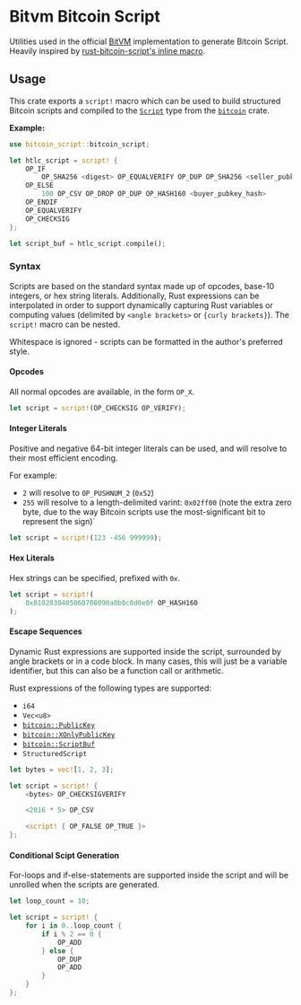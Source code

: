 # Bitvm Bitcoin Script

Utilities used in the official [BitVM](`https://github.com/BitVM/BitVM`) implementation to generate Bitcoin Script. Heavily inspired by [rust-bitcoin-script's inline macro](`https://github.com/mappum/rust-bitcoin-script`).

## Usage

This crate exports a `script!` macro which can be used to build structured Bitcoin scripts and compiled to the [`Script`](https://docs.rs/bitcoin/latest/bitcoin/struct.ScriptBuf.html) type from the [`bitcoin`](https://github.com/rust-bitcoin/rust-bitcoin) crate.

**Example:**

```rust
use bitcoin_script::bitcoin_script;

let htlc_script = script! {
    OP_IF
        OP_SHA256 <digest> OP_EQUALVERIFY OP_DUP OP_SHA256 <seller_pubkey_hash>
    OP_ELSE
        100 OP_CSV OP_DROP OP_DUP OP_HASH160 <buyer_pubkey_hash>
    OP_ENDIF
    OP_EQUALVERIFY
    OP_CHECKSIG
};

let script_buf = htlc_script.compile();
```

### Syntax

Scripts are based on the standard syntax made up of opcodes, base-10 integers, or hex string literals. Additionally, Rust expressions can be interpolated in order to support dynamically capturing Rust variables or computing values (delimited by `<angle brackets>` or `{curly brackets}`). The `script!` macro can be nested.

Whitespace is ignored - scripts can be formatted in the author's preferred style.

#### Opcodes

All normal opcodes are available, in the form `OP_X`.

```rust
let script = script!(OP_CHECKSIG OP_VERIFY);
```

#### Integer Literals

Positive and negative 64-bit integer literals can be used, and will resolve to their most efficient encoding.

For example:
- `2` will resolve to `OP_PUSHNUM_2` (`0x52`)
- `255` will resolve to a length-delimited varint: `0x02ff00` (note the extra zero byte, due to the way Bitcoin scripts use the most-significant bit to represent the sign)`

```rust
let script = script!(123 -456 999999);
```

#### Hex Literals

Hex strings can be specified, prefixed with `0x`.

```rust
let script = script!(
    0x0102030405060708090a0b0c0d0e0f OP_HASH160
);
```

#### Escape Sequences

Dynamic Rust expressions are supported inside the script, surrounded by angle brackets or in a code block. In many cases, this will just be a variable identifier, but this can also be a function call or arithmetic.

Rust expressions of the following types are supported:

- `i64`
- `Vec<u8>`
- [`bitcoin::PublicKey`](https://docs.rs/bitcoin/latest/bitcoin/struct.PublicKey.html)
- [`bitcoin::XOnlyPublicKey`](https://docs.rs/bitcoin/latest/bitcoin/struct.XOnlyPublicKey.html)
- [`bitcoin::ScriptBuf`](https://docs.rs/bitcoin/latest/bitcoin/struct.ScriptBuf.html)
- `StructuredScript`

```rust
let bytes = vec![1, 2, 3];

let script = script! {
    <bytes> OP_CHECKSIGVERIFY

    <2016 * 5> OP_CSV

    <script! { OP_FALSE OP_TRUE }>
};
```

#### Conditional Scipt Generation

For-loops and if-else-statements are supported inside the script and will be unrolled when the scripts are generated.

```rust
let loop_count = 10;

let script = script! {
    for i in 0..loop_count {
        if i % 2 == 0 {
            OP_ADD
        } else {
            OP_DUP
            OP_ADD
        }
    }
};

```
